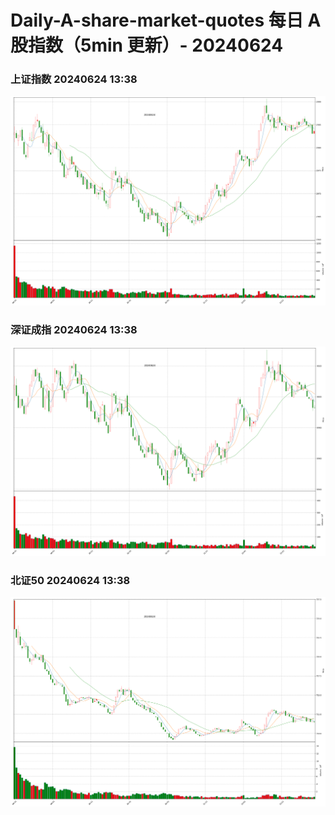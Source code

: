 
# Daily-A-share-market-quotes 每日 A 股指数（5min 更新）- 20240624

### 上证指数 20240624 13:38
![](./fig/2024/6/20240624-sh000001.png)

### 深证成指 20240624 13:38
![](./fig/2024/6/20240624-sz399001.png)

### 北证50 20240624 13:38
![](./fig/2024/6/20240624-bj899050.png)

